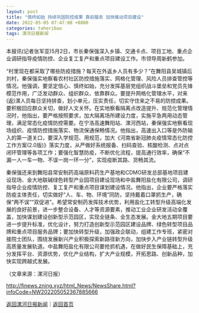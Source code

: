 ```yaml
---
layout: post
title: "慎终如始 持续巩固防控成果 靠前服务 加快推动项目建设"
date: 2022-05-05 07:47:08 +0800
categories: taheribao
tags: 漯河日报新闻
---
```

<p>本报讯(记者张军亚)5月2日，市长秦保强深入乡镇、交通卡点、项目工地、重点企业调研指导疫情防控、企业复工复产和重点项目建设工作。市领导周新鹤参加。</p>
 <p>“村里现在都采取了哪些防疫措施？每天在外返乡人员有多少？”在舞阳县吴城镇后刘村，秦保强实地察看农村社区防控措施落实、网格化管理、风险人员排查管控等情况。他强调，要坚定信心、慎终如始，充分发挥基层党组织战斗堡垒和党员先锋模范作用，广泛发动群众、组织群众、依靠群众。要提升网格化管理水平，对来(返)漯人员每日坚持排查，划小单元，压实责任，切实守住来之不易的防控成果。要积极回应群众关切，做好人文关怀。在实地察看隔离点改造提升、规范化管理情况时，他指出，要严格按照要求，加大隔离场所建设力度，实施平急两用动态管理，满足常态化疫情防控需要。在宁洛高速舞阳站、漯河西站，秦保强实地察看现场组织、疫情防控措施落实、物流保通保畅情况。他指出，高速出入口等是外防输入的第一道关口，要深入学规范、用规范，加大《河南省新冠肺炎疫情常态化防控工作方案(2.0版)》落实力度，从严做好系统报备、扫码查验、核酸检测、点对点闭环管理等各项工作；要强化智慧防疫，不断优化流程，提高通行效率，确保“不漏一人一车一物、不误一岗一环一分”，实现疫断其路、货畅其流。</p>
 <p>秦保强还来到舞阳县常安制药高端原料药生产基地和CDMO研发总部基地项目建设现场、金大地联碱绿色转型产业园项目建设现场和中盐舞阳盐化有限公司，调研指导企业疫情防控、复工复产和重点项目谋划建设情况。他指出，企业要严格落实防疫主体责任，切实做好“人、车、物、环境”同防，坚持戴着口罩抓生产，确保“两不误”“双促进”。希望常安制药发挥技术优势，利用盐化工转型升级高端化发展的良好前景，进一步整合设备、人才等资源要素，推动工业企业研发活动全覆盖，加快谋划建设创新型示范园区，实现全链条、全生态发展。金大地五期项目要进一步提升标准，优化设计，努力打造创新型示范园区建设品牌、绿色转型项目品牌和重点项目服务品牌；要加快转型升级，加强政企联动，组建工作专班，紧密对接院士团队，围绕发展新兴产业积极探索新路径新方向，加快步入产业链转型升级高质量发展轨道。中盐舞阳盐化有限公司要抢抓机遇，在做好民生保障基础上，充分发挥平台、资源优势，优化产业结构，扩大产业规模，开拓思路、创新品种，加快实现跨越式发展。</p><p class="em_media">（文章来源：漯河日报）</p>

<http://finews.zning.xyz/html_News/NewsShare.html?infoCode=NW202205052367885666>

[返回漯河日报新闻](//finews.withounder.com/category/taheribao.html)｜[返回首页](//finews.withounder.com/)
